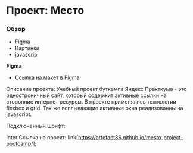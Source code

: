 # Проект: Место

### Обзор

* Figma
* Картинки
* javascrip

**Figma**

* [Ссылка на макет в Figma](https://www.figma.com/file/2cn9N9jSkmxD84oJik7xL7/JavaScript.-Sprint-4?node-id=0%3A1)

Описание проекта: Учебный проект буткемпа Яндекс Практкума - это одностроничный сайт, который содержит активные ссылки на сторонние интернет ресурсы. В проекте применялись технологии flexbox и grid. Так же всплывающие активные окна реализованны на javascript.

Подключенный шрифт:

Inter
Ссылка на проект: link[https://artefact86.github.io/mesto-project-bootcamp/];